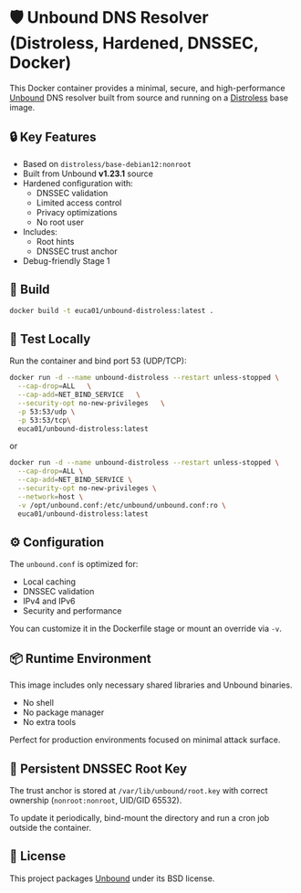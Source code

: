 # 🛡️ Unbound DNS Resolver (Distroless, Hardened, DNSSEC, Docker)

This Docker container provides a minimal, secure, and high-performance [Unbound](https://nlnetlabs.nl/projects/unbound/about/) DNS resolver built from source and running on a [Distroless](https://github.com/GoogleContainerTools/distroless) base image.

## 🔒 Key Features

- Based on `distroless/base-debian12:nonroot`
- Built from Unbound **v1.23.1** source
- Hardened configuration with:
  - DNSSEC validation
  - Limited access control
  - Privacy optimizations
  - No root user
- Includes:
  - Root hints
  - DNSSEC trust anchor
- Debug-friendly Stage 1

## 🚀 Build

```bash
docker build -t euca01/unbound-distroless:latest .
```

## 🧪 Test Locally

Run the container and bind port 53 (UDP/TCP):

```bash
docker run -d --name unbound-distroless --restart unless-stopped \
  --cap-drop=ALL   \
  --cap-add=NET_BIND_SERVICE   \
  --security-opt no-new-privileges   \
  -p 53:53/udp \
  -p 53:53/tcp\
  euca01/unbound-distroless:latest
```
or
```bash
docker run -d --name unbound-distroless --restart unless-stopped \
  --cap-drop=ALL \
  --cap-add=NET_BIND_SERVICE \
  --security-opt no-new-privileges \
  --network=host \
  -v /opt/unbound.conf:/etc/unbound/unbound.conf:ro \
  euca01/unbound-distroless:latest
```




## ⚙️ Configuration

The `unbound.conf` is optimized for:

- Local caching
- DNSSEC validation
- IPv4 and IPv6
- Security and performance

You can customize it in the Dockerfile stage or mount an override via `-v`.

## 📦 Runtime Environment

This image includes only necessary shared libraries and Unbound binaries.

- No shell
- No package manager
- No extra tools

Perfect for production environments focused on minimal attack surface.


## 📁 Persistent DNSSEC Root Key

The trust anchor is stored at `/var/lib/unbound/root.key` with correct ownership (`nonroot:nonroot`, UID/GID 65532).

To update it periodically, bind-mount the directory and run a cron job outside the container.

## 📜 License

This project packages [Unbound](https://nlnetlabs.nl/projects/unbound/about/) under its BSD license.
